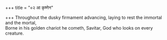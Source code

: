 +++
title = "०२ आ कृष्णेन"

+++
Throughout the dusky firmament advancing, laying to rest the immortal and the mortal,  
     Borne in his golden chariot he cometh, Savitar, God who looks on every creature.